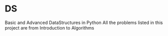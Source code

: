 # DS
Basic and Advanced DataStructures in Python
All the problems listed in this project are from Introduction to Algorithms
